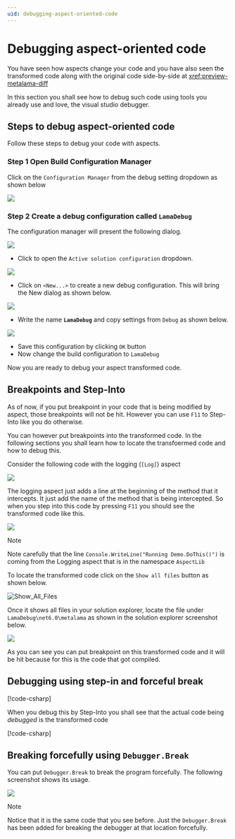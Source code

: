 ```yaml
---
uid: debugging-aspect-oriented-code
---
```


# Debugging aspect-oriented code

You have seen how aspects change your code and you have also seen the transformed code along with the original code side-by-side at <xref:preview-metalama-diff> 

In this section you shall see how to debug such code using tools you already use and love, the visual studio debugger. 

## Steps to debug aspect-oriented code 
Follow these steps to debug your code with aspects. 

### **Step 1** Open Build Configuration Manager
Click on the `Configuration Manager` from the debug setting dropdown as shown below 

![](../images/../using-aspects/images/config_manager.png)

### **Step 2** Create a debug configuration called `LamaDebug`
The configuration manager will present the following dialog. 

![](../../images/../using-aspects/images/../../quickstart/using-aspects/images/config_manager_dialog.png)

* Click to open the `Active solution configuration` dropdown. 

![](../../images/../using-aspects/images/../../quickstart/using-aspects/images/config_manager_new_config.png)

* Click on `<New...>` to create a new debug configuration. This will bring the New dialog as shown below. 

![](../../images/../using-aspects/images/../../quickstart/using-aspects/images/empty_debug_config.png)

* Write the name **`LamaDebug`** and copy settings from `Debug` as shown below. 

![](../../images/../using-aspects/images/../../quickstart/using-aspects/images/lamadebug_config.png)

* Save this configuration by clicking `OK` button 
* Now change the build configuration to `LamaDebug` 

Now you are ready to debug your aspect transformed code. 

## Breakpoints and Step-Into
As of now, if you put breakpoint in your code that is being modified by aspect, those breakpoints will not be hit. However you can use `F11` to Step-Into like you do otherwise. 

You can however put breakpoints into the transformed code. In the following sections you shall learn how to locate the transfoermed code and how to debug this. 

Consider the following code with the logging (`[Log]`) aspect 

![](../../images/../using-aspects/images/../../quickstart/using-aspects/images/aspect_debug_01.png)

The logging aspect just adds a line at the beginning of the method that it intercepts. It just add the name of the method that is being intercepted. So when you step into this code by pressing `F11` you should see the transformed code like this. 

![](../../images/../using-aspects/images/../../quickstart/using-aspects/images/aspect_debug_02.png)

> [!NOTE]
> Note carefully that the line `Console.WriteLine("Running Demo.DoThis()")` is coming from the Logging aspect that is in the namespace `AspectLib` 

To locate the transformed code click on the `Show all files` button as shown below. 


![Show_All_Files](../../images/../using-aspects/images/../../quickstart/using-aspects/images/show_all_files.png)

Once it shows all files in your solution explorer, locate the file under `LamaDebug\net6.0\metalama`  as shown in the solution explorer screenshot below.   

![](../../images/../using-aspects/images/../../quickstart/using-aspects/images/debug_transformed_code.png)

As you can see you can put breakpoint on this transformed code and it will be hit because for this is the code that got compiled. 

## Debugging using step-in and forceful break  
[!code-csharp[](~\code\DebugDemo\Program.cs)]

When you debug this by Step-Into you shall see that the actual code being _debugged_ is the transformed code



[!code-csharp[](~code\DebugDemo\obj\LamaDebug\net6.0\metalama\Program.cs)] 

## Breaking forcefully using `Debugger.Break`

You can put `Debugger.Break` to break the program forcefully. The following screenshot shows its usage. 

![](../../images/../using-aspects/images/../../quickstart/using-aspects/images/debug_break.png)

> [!NOTE] 
> Notice that it is the same code that you see before. Just the `Debugger.Break` has been added for breaking the debugger at that location forcefully. 

